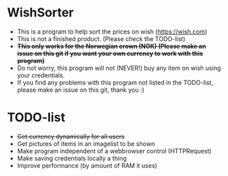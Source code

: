 # WishSorter

- This is a program to help sort the prices on wish (https://wish.com)
- This is not a finished product. (Please check the TODO-list)
- <s>**This only works for the Norwegian crown (NOK) (Please make an issue on this git if you want your own currency to work with this program)**</s>
- Do not worry, this program will not (NEVER!) buy any item on wish using your credentials.
- If you find any problems with this program not listed in the TODO-list, please make an issue on this git, thank you :)

# TODO-list

- <s>Get currency dynamically for all users</s>
- Get pictures of items in an imagelist to be shown
- Make program independent of a webbrowser control (HTTPRequest)
- Make saving credentials locally a thing
- Improve performance (by amount of RAM it uses)
